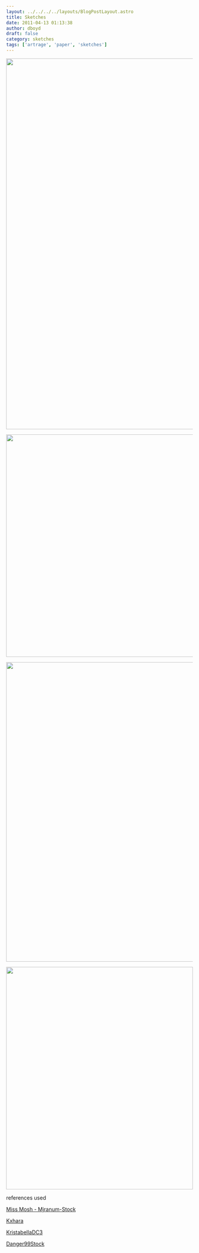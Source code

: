 ```yaml
---
layout: ../../../../layouts/BlogPostLayout.astro
title: Sketches
date: 2011-04-13 01:13:38
author: dboyd
draft: false
category: sketches
tags: ['artrage', 'paper', 'sketches']
---
```

<img
    srcset="https://img.selfiespirits.com/images/2011/04/missMoshGun001_720.avif 720w, https://img.selfiespirits.com/images/2011/04/missMoshGun001_480.avif 480w"
    sizes="(max-width: 720px) 100vw, (max-width: 480px) 100vw"
    src="https://img.selfiespirits.com/images/2011/04/missMoshGun001.jpg"
    alt=""
    style="width: auto; height: clamp(0px, 95vh, 1000px);"
/>

<img
    src="https://img.selfiespirits.com/images/2011/04/witchery11_001.jpg"
    alt=""
    style="width: auto; height: clamp(0px, 95vh, 600px);"
/>

<img
    srcset="https://img.selfiespirits.com/images/2011/04/kristabella003_480.avif 480w"
    sizes="(max-width: 480px) 100vw"
    src="https://img.selfiespirits.com/images/2011/04/kristabella003.jpg"
    alt=""
    style="width: auto; height: clamp(0px, 95vh, 808px);"
/>

<img
    srcset="https://img.selfiespirits.com/images/2011/04/wolfboy001_480.avif 480w"
    sizes="(max-width: 480px) 100vw"
    src="https://img.selfiespirits.com/images/2011/04/wolfboy001.jpg"
    alt=""
    style="width: clamp(0px, 100%, 600px); height: auto;"
/>

references used

<a href="http://mjranum-stock.deviantart.com/gallery/#/d36nues" target="_blank">Miss Mosh - Mjranum-Stock</a>

<a href="http://kxhara.deviantart.com/art/Witchery-11-202114104" target="_blank">Kxhara</a>

<a href="http://kristabelladc3.deviantart.com/art/Nude-Stock-12-193628540" target="_blank">KristabellaDC3</a>

<a href="http://danger99stock.deviantart.com/art/Wolfboy-5-198697782" target="_blank">Danger99Stock</a>